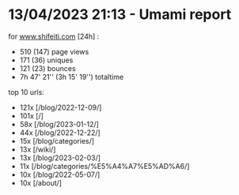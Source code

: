 # 13/04/2023 21:13 - Umami report
for www.shifeiti.com [24h] :

 - 510 (147) page views
 - 171 (36) uniques
 - 121 (23) bounces
 - 7h 47' 21'' (3h 15' 19'') totaltime


top 10 urls:
 - 121x [/blog/2022-12-09/]
 - 101x [/]
 - 58x [/blog/2023-01-12/]
 - 44x [/blog/2022-12-22/]
 - 15x [/blog/categories/]
 - 13x [/wiki/]
 - 13x [/blog/2023-02-03/]
 - 11x [/blog/categories/%E5%A4%A7%E5%AD%A6/]
 - 10x [/blog/2022-05-07/]
 - 10x [/about/]


